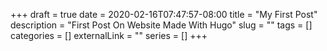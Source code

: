 +++ 
draft = true
date = 2020-02-16T07:47:57-08:00
title = "My First Post"
description = "First Post On Website Made With Hugo"
slug = "" 
tags = []
categories = []
externalLink = ""
series = []
+++
